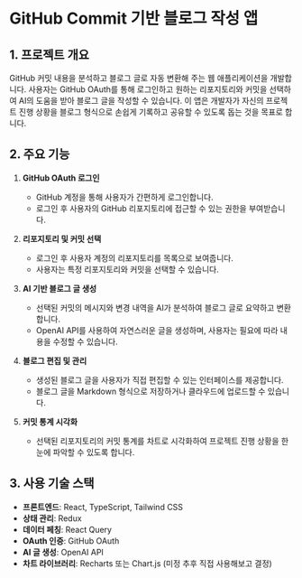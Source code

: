 # GitHub Commit 기반 블로그 작성 앱

## 1. 프로젝트 개요

GitHub 커밋 내용을 분석하고 블로그 글로 자동 변환해 주는 웹 애플리케이션을 개발합니다. 사용자는 GitHub OAuth를 통해 로그인하고 원하는 리포지토리와 커밋을 선택하여 AI의 도움을 받아 블로그 글을 작성할 수 있습니다. 이 앱은 개발자가 자신의 프로젝트 진행 상황을 블로그 형식으로 손쉽게 기록하고 공유할 수 있도록 돕는 것을 목표로 합니다.

## 2. 주요 기능

1. **GitHub OAuth 로그인**

   - GitHub 계정을 통해 사용자가 간편하게 로그인합니다.
   - 로그인 후 사용자의 GitHub 리포지토리에 접근할 수 있는 권한을 부여받습니다.

2. **리포지토리 및 커밋 선택**

   - 로그인 후 사용자 계정의 리포지토리를 목록으로 보여줍니다.
   - 사용자는 특정 리포지토리와 커밋을 선택할 수 있습니다.

3. **AI 기반 블로그 글 생성**

   - 선택된 커밋의 메시지와 변경 내역을 AI가 분석하여 블로그 글로 요약하고 변환합니다.
   - OpenAI API를 사용하여 자연스러운 글을 생성하며, 사용자는 필요에 따라 내용을 수정할 수 있습니다.

4. **블로그 편집 및 관리**

   - 생성된 블로그 글을 사용자가 직접 편집할 수 있는 인터페이스를 제공합니다.
   - 블로그 글을 Markdown 형식으로 저장하거나 클라우드에 업로드할 수 있습니다.

5. **커밋 통계 시각화**
   - 선택된 리포지토리의 커밋 통계를 차트로 시각화하여 프로젝트 진행 상황을 한눈에 파악할 수 있도록 합니다.

## 3. 사용 기술 스택

- **프론트엔드**: React, TypeScript, Tailwind CSS
- **상태 관리**: Redux
- **데이터 페칭**: React Query
- **OAuth 인증**: GitHub OAuth
- **AI 글 생성**: OpenAI API
- **차트 라이브러리**: Recharts 또는 Chart.js (미정 추후 직접 사용해보고 결정)
